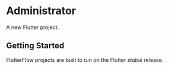 # Administrator

A new Flutter project.

## Getting Started

FlutterFlow projects are built to run on the Flutter _stable_ release.
